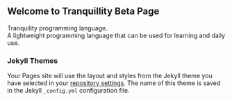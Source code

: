 ## Welcome to Tranquillity Beta Page

Tranquility programming language.<br>
A lightweight programming language that can be used for learning and daily use.

### Jekyll Themes

Your Pages site will use the layout and styles from the Jekyll theme you have selected in your [repository settings](https://github.com/RobotSteveHa/Tranquillity-Beta/settings/pages). The name of this theme is saved in the Jekyll `_config.yml` configuration file.
